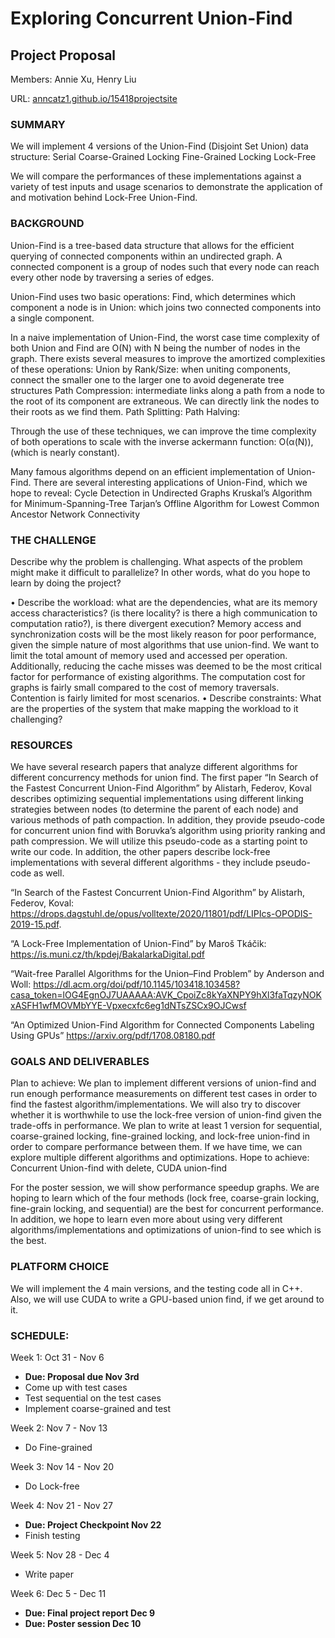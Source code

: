 # Exploring Concurrent Union-Find
## Project Proposal
Members: Annie Xu, Henry Liu

URL: [anncatz1.github.io/15418projectsite](https://anncatz1.github.io/15418projectsite/)

### SUMMARY
We will implement 4 versions of the Union-Find (Disjoint Set Union) data structure:
Serial
Coarse-Grained Locking
Fine-Grained Locking
Lock-Free

We will compare the performances of these implementations against a variety of test inputs and usage scenarios to demonstrate the application of and motivation behind Lock-Free Union-Find. 

### BACKGROUND
Union-Find is a tree-based data structure that allows for the efficient querying of connected components within an undirected graph. A connected component is a group of nodes such that every node can reach every other node by traversing a series of edges.

Union-Find uses two basic operations: 
Find, which determines which component a node is in
Union: which joins two connected components into a single component. 

In a naive implementation of Union-Find, the worst case time complexity of both Union and Find are O(N) with N being the number of nodes in the graph.
There exists several measures to improve the amortized complexities of these operations:
Union by Rank/Size: when uniting components, connect the smaller one to the larger one to avoid degenerate tree structures 
Path Compression: intermediate links along a path from a node to the root of its component are extraneous. We can directly link the nodes to their roots as we find them. 
Path Splitting:
Path Halving:

Through the use of these techniques, we can improve the time complexity of both operations to scale with the inverse ackermann function: O(α(N)), (which is nearly constant).

Many famous algorithms depend on an efficient implementation of Union-Find. There are several interesting applications of Union-Find, which we hope to reveal:
Cycle Detection in Undirected Graphs
Kruskal’s Algorithm for Minimum-Spanning-Tree
Tarjan’s Offline Algorithm for Lowest Common Ancestor
Network Connectivity

### THE CHALLENGE
Describe why the problem is challenging. What aspects of the problem might make it difficult to parallelize? In other words, what do you hope to learn by doing the project? 

• Describe the workload: what are the dependencies, what are its memory access characteristics? (is there locality? is there a high communication to computation ratio?), is there divergent execution? 
Memory access and synchronization costs will be the most likely reason for poor performance, given the simple nature of most algorithms that use union-find. We want to limit the total amount of memory used and accessed per operation. Additionally, reducing the cache misses was deemed to be the most critical factor for performance of existing algorithms. The computation cost for graphs is fairly small compared to the cost of memory traversals. Contention is fairly limited for most scenarios. 
• Describe constraints: What are the properties of the system that make mapping the workload to it challenging? 

### RESOURCES
We have several research papers that analyze different algorithms for different concurrency methods for union find. The first paper “In Search of the Fastest Concurrent Union-Find Algorithm” by Alistarh, Federov, Koval describes optimizing sequential implementations using different linking strategies between nodes (to determine the parent of each node) and various methods of path compaction. In addition, they provide pseudo-code for concurrent union find with Boruvka’s algorithm using priority ranking and path compression. We will utilize this pseudo-code as a starting point to write our code. In addition, the other papers describe lock-free implementations with several different algorithms - they include pseudo-code as well. 

“In Search of the Fastest Concurrent Union-Find Algorithm” by Alistarh, Federov, Koval: https://drops.dagstuhl.de/opus/volltexte/2020/11801/pdf/LIPIcs-OPODIS-2019-15.pdf.

“A Lock-Free Implementation of Union-Find” by Maroš Tkáčik: https://is.muni.cz/th/kpdej/BakalarkaDigital.pdf

“Wait-free Parallel Algorithms for the Union–Find Problem” by Anderson and Woll: 
https://dl.acm.org/doi/pdf/10.1145/103418.103458?casa_token=lOG4EgnOJ7UAAAAA:AVK_CpoiZc8kYaXNPY9hXl3faTqzyNOKxASFH1wfMOVMbYYE-Vpxecxfc6eg1dNTsZSCx9OJCwsf

“An Optimized Union-Find Algorithm for Connected Components Labeling Using GPUs”
https://arxiv.org/pdf/1708.08180.pdf

### GOALS AND DELIVERABLES
Plan to achieve: We plan to implement different versions of union-find and run enough performance measurements on different test cases in order to find the fastest algorithm/implementations. We will also try to discover whether it is worthwhile to use the lock-free version of union-find given the trade-offs in performance.
We plan to write at least 1 version for sequential, coarse-grained locking, fine-grained locking, and lock-free union-find in order to compare performance between them. If we have time, we can explore multiple different algorithms and optimizations. 
Hope to achieve: Concurrent Union-find with delete, CUDA union-find

For the poster session, we will show performance speedup graphs.
We are hoping to learn which of the four methods (lock free, coarse-grain locking, fine-grain locking, and sequential) are the best for concurrent performance. In addition, we hope to learn even more about using very different algorithms/implementations and optimizations of union-find to see which is the best. 

### PLATFORM CHOICE
We will implement the 4 main versions, and the testing code all in C++. Also, we will use CUDA to write a GPU-based union find, if we get around to it.

### SCHEDULE: 

Week 1: Oct 31 - Nov 6
- **Due: Proposal due Nov 3rd**
- Come up with test cases 
- Test sequential on the test cases
- Implement coarse-grained and test 

Week 2: Nov 7 - Nov 13
- Do Fine-grained 

Week 3: Nov 14 - Nov 20
- Do Lock-free

Week 4: Nov 21 - Nov 27
- **Due: Project Checkpoint Nov 22**
- Finish testing 

Week 5: Nov 28 - Dec 4
- Write paper

Week 6: Dec 5 - Dec 11
- **Due: Final project report Dec 9**
- **Due: Poster session Dec 10**
